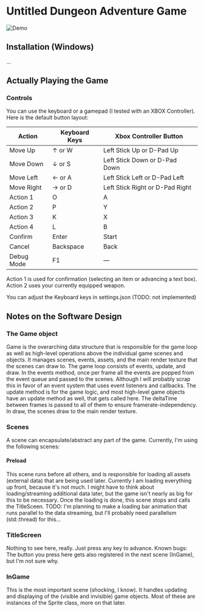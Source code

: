 ﻿# Untitled Dungeon Adventure Game

![Demo](github/hero.gif)

## Installation (Windows)

...


## Actually Playing the Game

### Controls

You can use the keyboard or a gamepad (I tested with an XBOX Controller). 
Here is the default button layout: 

| Action        | Keyboard Keys               | Xbox Controller Button           |
|---------------|-----------------------------|----------------------------------|
| Move Up       | ↑ or W                       | Left Stick Up or D-Pad Up        |
| Move Down     | ↓ or S                       | Left Stick Down or D-Pad Down    |
| Move Left     | ← or A                       | Left Stick Left or D-Pad Left    |
| Move Right    | → or D                       | Left Stick Right or D-Pad Right  |
| Action 1      | O                           | A					             |
| Action 2      | P                           | Y								 |
| Action 3      | K                           | X								 |
| Action 4      | L                           | B								 |
| Confirm       | Enter                       | Start							 |
| Cancel        | Backspace                   | Back							 |
| Debug Mode    | F1                          | —                                |

Action 1 is used for confirmation (selecting an item or advancing a text box).
Action 2 uses your currently equipped weapon.

You can adjust the Keyboard keys in settings.json (TODO: not implemented)


## Notes on the Software Design

### The Game object
Game is the overarching data structure that is responsible for the game loop as well as high-level operations above the individual game scenes and objects.
It manages scenes, events, assets, and the main render texture that the scenes can draw to. The game loop consists of events, update, and draw. In the events method, once per frame all the events are popped from the event queue and passed to the scenes. Although I will probably scrap this in favor of an event system that uses event listeners and callbacks. The update method is for the game logic, and most high-level game objects have an update method as well, that gets called here. The deltaTime between frames is passed to all of them to ensure framerate-independency. In draw, the scenes draw to the main render texture.

### Scenes
A scene can encapsulate/abstract any part of the game. Currently, I'm using the following scenes:

#### Preload
This scene runs before all others, and is responsible for loading all assets (external data) that are being used later. Currently I am loading everything up front, because it's not much. I might have to think about loading/streaming additional data later, but the game isn't nearly as big for this to be necessary.
Once the loading is done, this scene stops and calls the TitleSceen.
TODO: I'm planning to make a loading bar animation that runs parallel to the data streaming, but I'll probably need parallelism (std::thread) for this...

### TitleScreen
Nothing to see here, really. Just press any key to advance.
Known bugs: The button you press here gets also registered in the next scene (InGame), but I'm not sure why.

### InGame
This is the most important scene (shocking, I know). It handles updating and displaying of the (visible and invisible) game objects. Most of these are instances of the Sprite class, more on that later.

